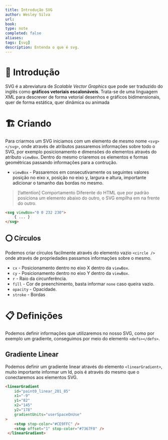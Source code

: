 ```yaml
---
title: Introdução SVG
author: Wesley Silva
url:
book:
type: note
completed: false
aliases:
tags: [svg]
description: Entenda o que é svg. 
---
```

# 🚀 Introdução
SVG é a abreviatura de _Scalable Vector Graphics_ que pode ser traduzido do inglês como **gráficos vetoriais escalonáveis**. Trata-se de uma linguagem XML para descrever de forma vetorial desenhos e gráficos bidimensionais, quer de forma estática, quer dinâmica ou animada

# 🏗️ Criando
Para criarmos um SVG iniciamos com um elemento de mesmo  nome `<svg></svg>`, onde através de atributos passaremos informações sobre todo o SVG, por exemplo posicionamento e dimensões do elementos através do atributo `viewBox`.
Dentro do mesmo criaremos os elementos e formas geométricas passando informações para a contrução.
- `viewBox` - Passaremos em consecutivamente os seguintes valores posição no eixo x, posição no eixo y, largura e altura, importante adicionar o tamanho das bordas no mesmo.

>[!attention] Comportamento
>Diferente do HTML que por padrão posiciona um elemento abaixo do outro, o SVG empilha em na frente do outro.

```html
<svg viewBox="0 0 232 230">
	{ ... }
</svg>
```

## ⭕ Círculos
Podemos criar círculos facilmente através do elemento vazio `<circle />` onde através de propriedades passamos informações sobre o mesmo.
- `cx` - Posicionamento dentro no eixo X dentro da `viewBox`.
- `cy` - Posicionamento dentro no eixo Y dentro da `viewBox`.
- `r` - Raio da circunferência.
- `fill` - Cor de preenchimento, basta informar `none` caso queira vazio.
- `opacity` - Opacidade.
- `stroke` - Bordas

# 📋 Definições
Podemos definir informações que utilizaremos no nosso SVG, como por exemplo um gradiente, conseguimos por meio do elemento `<defs></defs>`.

## Gradiente Linear
Podemos definir um gradiente linear através do elemento `<linearGradient>`, muito importante informar um Id, pois é através do mesmo que o conectaremos aos elementos SVG.

```html
<linearGradient
	id="paint0_linear_201_85"
	x1="-9"
	y1="82"
	x2="145"
	y2="178"
	gradientUnits="userSpaceOnUse"
>
	<stop stop-color="#CE9FFC" />
	<stop offset="1" stop-color="#7367F0" />
 </linearGradient>
```